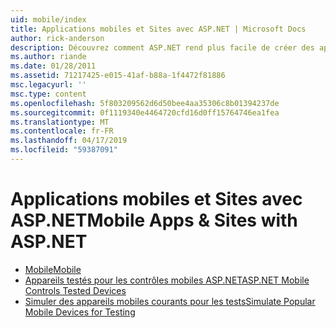```yaml
---
uid: mobile/index
title: Applications mobiles et Sites avec ASP.NET | Microsoft Docs
author: rick-anderson
description: Découvrez comment ASP.NET rend plus facile de créer des applications Web mobiles
ms.author: riande
ms.date: 01/28/2011
ms.assetid: 71217425-e015-41af-b88a-1f4472f81886
msc.legacyurl: ''
msc.type: content
ms.openlocfilehash: 5f803209562d6d50bee4aa35306c8b01394237de
ms.sourcegitcommit: 0f1119340e4464720cfd16d0ff15764746ea1fea
ms.translationtype: MT
ms.contentlocale: fr-FR
ms.lasthandoff: 04/17/2019
ms.locfileid: "59387091"
---
```

# <a name="mobile-apps--sites-with-aspnet"></a><span data-ttu-id="ce905-103">Applications mobiles et Sites avec ASP.NET</span><span class="sxs-lookup"><span data-stu-id="ce905-103">Mobile Apps & Sites with ASP.NET</span></span>

- [<span data-ttu-id="ce905-104">Mobile</span><span class="sxs-lookup"><span data-stu-id="ce905-104">Mobile</span></span>](overview.md)
- [<span data-ttu-id="ce905-105">Appareils testés pour les contrôles mobiles ASP.NET</span><span class="sxs-lookup"><span data-stu-id="ce905-105">ASP.NET Mobile Controls Tested Devices</span></span>](tested-devices.md)
- [<span data-ttu-id="ce905-106">Simuler des appareils mobiles courants pour les tests</span><span class="sxs-lookup"><span data-stu-id="ce905-106">Simulate Popular Mobile Devices for Testing</span></span>](device-simulators.md)

